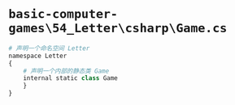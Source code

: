 # `basic-computer-games\54_Letter\csharp\Game.cs`

```py
# 声明一个命名空间 Letter
namespace Letter
{
    # 声明一个内部的静态类 Game
    internal static class Game
    }
}
```